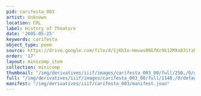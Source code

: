 ```yaml
---
pid: carifesta_003
artist: Unknown
location: CRL
label: History of Theature
date: '2005-05-25'
keywords: carifesta
object_type: poem
source: https://drive.google.com/file/d/1jKhIo-Hmuwv86GfKc9k12MXo83itzDno/view?usp=drive_link
order: '17'
layout: minicomp_item
collection: minicomp
thumbnail: "/img/derivatives/iiif/images/carifesta_003_00/full/250,/0/default.jpg"
full: "/img/derivatives/iiif/images/carifesta_003_00/full/1140,/0/default.jpg"
manifest: "/img/derivatives/iiif/carifesta_003/manifest.json"
---
```

